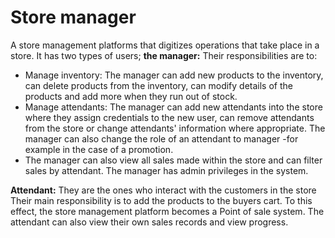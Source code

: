 

# Store manager

A store management platforms that digitizes operations that take place in a store. It has two types of users; **the manager:** Their responsibilities are to:
* Manage inventory: The manager can add new products to the inventory, can delete products from the inventory, can modify details of the products and add more when they run out of stock.
* Manage attendants: The manager can add new attendants into the store where they assign credentials to the new user, can remove attendants from the store or change attendants' information where appropriate. The manager can also change the role of an attendant to manager -for example in the case of a promotion.
* The manager can also view all sales made within the store and can filter sales by attendant.
The manager has admin privileges in the system.

**Attendant:** They are the ones who interact with the customers in the store
Their main responsibility is to add the products to the buyers cart. To this effect, the store management platform becomes a Point of sale system.
The attendant can also view their own sales records and view progress.

